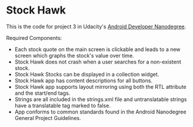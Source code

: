 # Stock Hawk

This is the code for project 3 in Udacity's [Android Developer Nanodegree](https://www.udacity.com/course/android-developer-nanodegree-by-google--nd801). 

Required Components:


* Each stock quote on the main screen is clickable and leads to a new screen which graphs the stock's value over time.
* Stock Hawk does not crash when a user searches for a non-existent stock.
* Stock Hawk Stocks can be displayed in a collection widget.
* Stock Hawk app has content descriptions for all buttons.
* Stock Hawk app supports layout mirroring using both the RTL attribute and the start/end tags.
* Strings are all included in the strings.xml file and untranslatable strings have a translatable tag marked to false.
* App conforms to common standards found in the Android Nanodegree General Project Guidelines.
  
  
